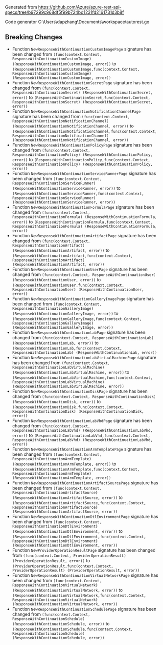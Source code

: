 
Generated from https://github.com/Azure/azure-rest-api-specs/tree/b97299c968df5f99b724bd1231fd2161731d3b8f

Code generator C:\Users\dapzhang\Documents\workspace\autorest.go

## Breaking Changes

- Function `NewResponseWithContinuationCustomImagePage` signature has been changed from `(func(context.Context, ResponseWithContinuationCustomImage) (ResponseWithContinuationCustomImage, error))` to `(ResponseWithContinuationCustomImage,func(context.Context, ResponseWithContinuationCustomImage) (ResponseWithContinuationCustomImage, error))`
- Function `NewResponseWithContinuationSecretPage` signature has been changed from `(func(context.Context, ResponseWithContinuationSecret) (ResponseWithContinuationSecret, error))` to `(ResponseWithContinuationSecret,func(context.Context, ResponseWithContinuationSecret) (ResponseWithContinuationSecret, error))`
- Function `NewResponseWithContinuationNotificationChannelPage` signature has been changed from `(func(context.Context, ResponseWithContinuationNotificationChannel) (ResponseWithContinuationNotificationChannel, error))` to `(ResponseWithContinuationNotificationChannel,func(context.Context, ResponseWithContinuationNotificationChannel) (ResponseWithContinuationNotificationChannel, error))`
- Function `NewResponseWithContinuationPolicyPage` signature has been changed from `(func(context.Context, ResponseWithContinuationPolicy) (ResponseWithContinuationPolicy, error))` to `(ResponseWithContinuationPolicy,func(context.Context, ResponseWithContinuationPolicy) (ResponseWithContinuationPolicy, error))`
- Function `NewResponseWithContinuationServiceRunnerPage` signature has been changed from `(func(context.Context, ResponseWithContinuationServiceRunner) (ResponseWithContinuationServiceRunner, error))` to `(ResponseWithContinuationServiceRunner,func(context.Context, ResponseWithContinuationServiceRunner) (ResponseWithContinuationServiceRunner, error))`
- Function `NewResponseWithContinuationFormulaPage` signature has been changed from `(func(context.Context, ResponseWithContinuationFormula) (ResponseWithContinuationFormula, error))` to `(ResponseWithContinuationFormula,func(context.Context, ResponseWithContinuationFormula) (ResponseWithContinuationFormula, error))`
- Function `NewResponseWithContinuationArtifactPage` signature has been changed from `(func(context.Context, ResponseWithContinuationArtifact) (ResponseWithContinuationArtifact, error))` to `(ResponseWithContinuationArtifact,func(context.Context, ResponseWithContinuationArtifact) (ResponseWithContinuationArtifact, error))`
- Function `NewResponseWithContinuationUserPage` signature has been changed from `(func(context.Context, ResponseWithContinuationUser) (ResponseWithContinuationUser, error))` to `(ResponseWithContinuationUser,func(context.Context, ResponseWithContinuationUser) (ResponseWithContinuationUser, error))`
- Function `NewResponseWithContinuationGalleryImagePage` signature has been changed from `(func(context.Context, ResponseWithContinuationGalleryImage) (ResponseWithContinuationGalleryImage, error))` to `(ResponseWithContinuationGalleryImage,func(context.Context, ResponseWithContinuationGalleryImage) (ResponseWithContinuationGalleryImage, error))`
- Function `NewResponseWithContinuationLabPage` signature has been changed from `(func(context.Context, ResponseWithContinuationLab) (ResponseWithContinuationLab, error))` to `(ResponseWithContinuationLab,func(context.Context, ResponseWithContinuationLab) (ResponseWithContinuationLab, error))`
- Function `NewResponseWithContinuationLabVirtualMachinePage` signature has been changed from `(func(context.Context, ResponseWithContinuationLabVirtualMachine) (ResponseWithContinuationLabVirtualMachine, error))` to `(ResponseWithContinuationLabVirtualMachine,func(context.Context, ResponseWithContinuationLabVirtualMachine) (ResponseWithContinuationLabVirtualMachine, error))`
- Function `NewResponseWithContinuationDiskPage` signature has been changed from `(func(context.Context, ResponseWithContinuationDisk) (ResponseWithContinuationDisk, error))` to `(ResponseWithContinuationDisk,func(context.Context, ResponseWithContinuationDisk) (ResponseWithContinuationDisk, error))`
- Function `NewResponseWithContinuationLabVhdPage` signature has been changed from `(func(context.Context, ResponseWithContinuationLabVhd) (ResponseWithContinuationLabVhd, error))` to `(ResponseWithContinuationLabVhd,func(context.Context, ResponseWithContinuationLabVhd) (ResponseWithContinuationLabVhd, error))`
- Function `NewResponseWithContinuationArmTemplatePage` signature has been changed from `(func(context.Context, ResponseWithContinuationArmTemplate) (ResponseWithContinuationArmTemplate, error))` to `(ResponseWithContinuationArmTemplate,func(context.Context, ResponseWithContinuationArmTemplate) (ResponseWithContinuationArmTemplate, error))`
- Function `NewResponseWithContinuationArtifactSourcePage` signature has been changed from `(func(context.Context, ResponseWithContinuationArtifactSource) (ResponseWithContinuationArtifactSource, error))` to `(ResponseWithContinuationArtifactSource,func(context.Context, ResponseWithContinuationArtifactSource) (ResponseWithContinuationArtifactSource, error))`
- Function `NewResponseWithContinuationDtlEnvironmentPage` signature has been changed from `(func(context.Context, ResponseWithContinuationDtlEnvironment) (ResponseWithContinuationDtlEnvironment, error))` to `(ResponseWithContinuationDtlEnvironment,func(context.Context, ResponseWithContinuationDtlEnvironment) (ResponseWithContinuationDtlEnvironment, error))`
- Function `NewProviderOperationResultPage` signature has been changed from `(func(context.Context, ProviderOperationResult) (ProviderOperationResult, error))` to `(ProviderOperationResult,func(context.Context, ProviderOperationResult) (ProviderOperationResult, error))`
- Function `NewResponseWithContinuationVirtualNetworkPage` signature has been changed from `(func(context.Context, ResponseWithContinuationVirtualNetwork) (ResponseWithContinuationVirtualNetwork, error))` to `(ResponseWithContinuationVirtualNetwork,func(context.Context, ResponseWithContinuationVirtualNetwork) (ResponseWithContinuationVirtualNetwork, error))`
- Function `NewResponseWithContinuationSchedulePage` signature has been changed from `(func(context.Context, ResponseWithContinuationSchedule) (ResponseWithContinuationSchedule, error))` to `(ResponseWithContinuationSchedule,func(context.Context, ResponseWithContinuationSchedule) (ResponseWithContinuationSchedule, error))`

